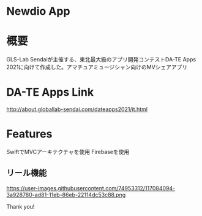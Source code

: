 Newdio App
=====================
# 概要

GLS-Lab Sendaiが主催する、東北最大級のアプリ開発コンテストDA-TE Apps 2021に向けて作成した。アマチュアミュージシャン向けのMVシェアアプリ

# DA-TE Apps Link

http://about.globallab-sendai.com/dateapps2021/it.html

# Features

SwiftでMVCアーキテクチャを使用
Firebaseを使用
## リール機能
https://user-images.githubusercontent.com/74953312/117084094-3a928780-ad81-11eb-86eb-22114dc53c88.png

Thank you!
